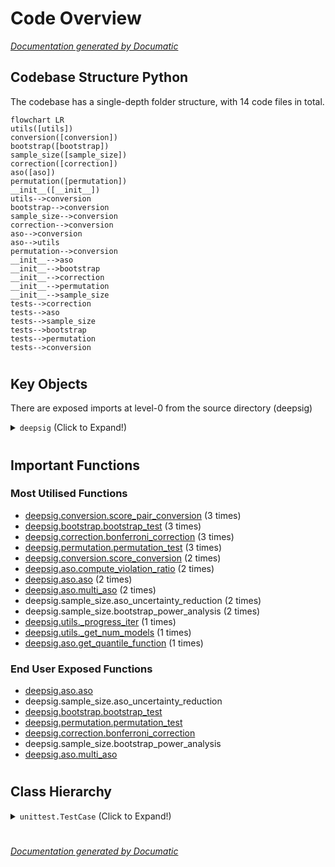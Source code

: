 # Code Overview

[_Documentation generated by Documatic_](https://www.documatic.com)

<!---Documatic-section-Codebase Structure Python-start--->
## Codebase Structure Python

The codebase has a single-depth folder structure,
                with 14 code files in total.

<!---Documatic-block-system_architecture-start--->
```mermaid
flowchart LR
utils([utils])
conversion([conversion])
bootstrap([bootstrap])
sample_size([sample_size])
correction([correction])
aso([aso])
permutation([permutation])
__init__([__init__])
utils-->conversion
bootstrap-->conversion
sample_size-->conversion
correction-->conversion
aso-->conversion
aso-->utils
permutation-->conversion
__init__-->aso
__init__-->bootstrap
__init__-->correction
__init__-->permutation
__init__-->sample_size
tests-->correction
tests-->aso
tests-->sample_size
tests-->bootstrap
tests-->permutation
tests-->conversion
```
<!---Documatic-block-system_architecture-end--->

# #
<!---Documatic-section-Codebase Structure Python-end--->

<!---Documatic-section-Key Objects-start--->
## Key Objects

There are exposed imports at level-0
from the source directory (deepsig)

<!---Documatic-block-deepsig-start--->
<details>
	<summary><code>deepsig</code> (Click to Expand!)</summary>

* `deepsig.aso.aso`
* `deepsig.aso.multi_aso`
* `deepsig.bootstrap.bootstrap_test`
* `deepsig.correction.bonferroni_correction`
* `deepsig.permutation.permutation_test`
* `deepsig.sample_size.aso_uncertainty_reduction`
* `deepsig.sample_size.bootstrap_power_analysis`
</details>
<!---Documatic-block-deepsig-end--->

# #
<!---Documatic-section-Key Objects-end--->

<!---Documatic-section-Important Functions-start--->
## Important Functions

<!---Documatic-block-important_funcs-start--->
<!---Documatic-block-most_used_funcs-start--->
### Most Utilised Functions

* [deepsig.conversion.score_pair_conversion](9-deepsig_conversion.md#deepsig.conversion.score_pair_conversion) (3 times)
* [deepsig.bootstrap.bootstrap_test](4-deepsig_bootstrap.md#deepsig.bootstrap.bootstrap_test) (3 times)
* [deepsig.correction.bonferroni_correction](6-deepsig_correction.md#deepsig.correction.bonferroni_correction) (3 times)
* [deepsig.permutation.permutation_test](8-deepsig_permutation.md#deepsig.permutation.permutation_test) (3 times)
* [deepsig.conversion.score_conversion](9-deepsig_conversion.md#deepsig.conversion.score_conversion) (2 times)
* [deepsig.aso.compute_violation_ratio](7-deepsig_aso.md#deepsig.aso.compute_violation_ratio) (2 times)
* [deepsig.aso.aso](7-deepsig_aso.md#deepsig.aso.aso) (2 times)
* [deepsig.aso.multi_aso](7-deepsig_aso.md#deepsig.aso.multi_aso) (2 times)
* deepsig.sample_size.aso_uncertainty_reduction (2 times)
* deepsig.sample_size.bootstrap_power_analysis (2 times)
* [deepsig.utils._progress_iter](3-deepsig_utils.md#deepsig.utils._progress_iter) (1 times)
* [deepsig.utils._get_num_models](3-deepsig_utils.md#deepsig.utils._get_num_models) (1 times)
* [deepsig.aso.get_quantile_function](7-deepsig_aso.md#deepsig.aso.get_quantile_function) (1 times)
<!---Documatic-block-most_used_funcs-end--->

<!---Documatic-block-end_user_funcs-start--->
### End User Exposed Functions

* [deepsig.aso.aso](7-deepsig_aso.md#deepsig.aso.aso)
* deepsig.sample_size.aso_uncertainty_reduction
* [deepsig.bootstrap.bootstrap_test](4-deepsig_bootstrap.md#deepsig.bootstrap.bootstrap_test)
* [deepsig.permutation.permutation_test](8-deepsig_permutation.md#deepsig.permutation.permutation_test)
* [deepsig.correction.bonferroni_correction](6-deepsig_correction.md#deepsig.correction.bonferroni_correction)
* deepsig.sample_size.bootstrap_power_analysis
* [deepsig.aso.multi_aso](7-deepsig_aso.md#deepsig.aso.multi_aso)
<!---Documatic-block-end_user_funcs-end--->
<!---Documatic-block-important_funcs-end--->

# #
<!---Documatic-section-Important Functions-end--->

<!---Documatic-section-Class Hierarchy-start--->
## Class Hierarchy

<!---Documatic-block-unittest.TestCase-start--->
<details>
	<summary><code>unittest.TestCase</code> (Click to Expand!)</summary>

* deepsig.tests.test_aso.ASOSanityChecks
* deepsig.tests.test_aso.ASOTechnicalTests
* deepsig.tests.test_aso.MultiASOTests
* deepsig.tests.test_bootstrap_permutation.BootstrapPermutationTests
* deepsig.tests.test_conversion.ConversionTests
* deepsig.tests.test_correction.CorrectionTests
* deepsig.tests.test_sample_size.ASOUncertaintyReductionTests
* deepsig.tests.test_sample_size.BootstrapPowerAnalysisTests
</details>
<!---Documatic-block-unittest.TestCase-end--->

# #
<!---Documatic-section-Class Hierarchy-end--->

[_Documentation generated by Documatic_](https://www.documatic.com)